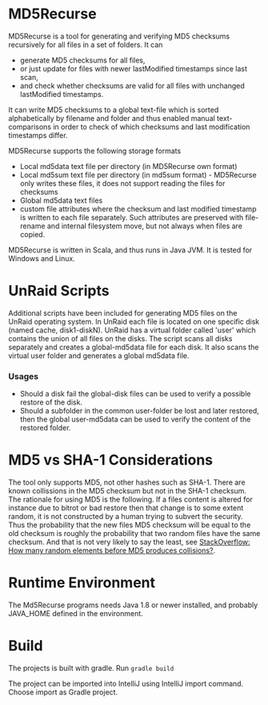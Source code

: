 MD5Recurse
==========
MD5Recurse is a tool for generating and verifying MD5 checksums recursively for all files in a set of folders. It can

* generate MD5 checksums for all files, 
* or just update for files with newer lastModified timestamps since last scan,
* and check whether checksums are valid for all files with unchanged lastModified timestamps.

It can write MD5 checksums to a global text-file which is sorted alphabetically by filename and folder and thus enabled manual text-comparisons in order to check of which checksums and last modification timestamps differ.

MD5Recurse supports the following storage formats
* Local md5data text file per directory (in MD5Recurse own format)
* Local md5sum text file per directory (in md5sum format) - MD5Recurse only writes these files, it does not support reading the files for checksums
* Global md5data text files
* custom file attributes where the checksum and last modified timestamp is written to each file separately. Such attributes are preserved with file-rename and internal filesystem move, but not always when files are copied.

MD5Recurse is written in Scala, and thus runs in Java JVM. It is tested for Windows and Linux.

UnRaid Scripts
==========
Additional scripts have been included for generating MD5 files on the UnRaid operating system. In UnRaid each file is located on one specific disk (named cache, disk1-diskN). UnRaid has a virtual folder called 'user' which contains the union of all files on the disks. 
The script scans all disks separately and creates a global-md5data file for each disk. It also scans the virtual user folder and generates a global md5data file.

### Usages
* Should a disk fail the global-disk files can be used to verify a possible restore of the disk. 
* Should a subfolder in the common user-folder be lost and later restored, then the global user-md5data can be used to verify the content of the restored folder.

MD5 vs SHA-1 Considerations
==========
The tool only supports MD5, not other hashes such as SHA-1. There are known collissions in the MD5 checksum but not in the SHA-1 checksum. The rationale for using MD5 is the following. If a files content is altered for instance due to bitrot or bad restore then that change is to some extent random, it is not constructed by a human trying to subvert the security. Thus the probability that the new files MD5 checksum will be equal to the old checksum is roughly the probability that two random files have the same checksum. And that is not very likely to say the least, see [StackOverflow: How many random elements before MD5 produces collisions?](http://stackoverflow.com/questions/201705/how-many-random-elements-before-md5-produces-collisions).

Runtime Environment
==========
The Md5Recurse programs needs Java 1.8 or newer installed, and probably JAVA_HOME defined in the environment. 

Build
==========
The projects is built with gradle. Run `gradle build`

The project can be imported into IntelliJ using IntelliJ import command. Choose import as Gradle project.
